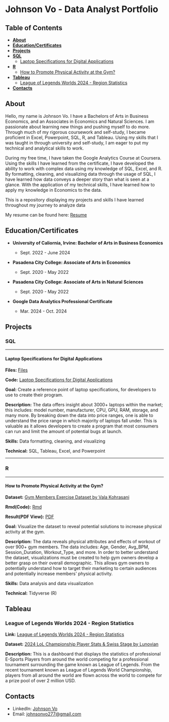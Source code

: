 # Johnson Vo - Data Analyst Portfolio

## Table of Contents
 - [**About**](#About)
 - [**Education/Certificates**](#educationcertificates)
 - [**Projects**](#Projects)
  - [**SQL**](#SQL)
    - [Laptop Specifications for Digital Applications](#laptop-specifications-for-digital-applications)
  - [**R**](#R)
    - [How to Promote Physical Activity at the Gym?](#how-to-promote-physical-activity-at-the-gym)
  - [**Tableau**](#Tableau)
    - [League of Legends Worlds 2024 - Region Statistics](#League-of-Legends-Worlds-2024---Region-Statistics)
 - [**Contacts**](#Contacts)

## About
Hello, my name is Johnson Vo. I have a Bachelors of Arts in Business Economics, and an Associates in Economics and Natural Sciences. I am passionate about learning new things and pushing myself to do more. Through much of my rigorous coursework and self-study, I became proficient in Excel, Powerpoint, SQL, R, and Tableau. Using my skills that I was taught in through university and self-study, I am eager to put my technical and analytical skills to work. 

During my free time, I have taken the Google Analytics Course at Coursera. Using the skills I have learned from the certificate, I have developed the ability to work with complex data using my knowledge of SQL, Excel, and R. By formatting, cleaning, and visualizing data through the usage of SQL, I have learned how data conveys a deeper story than what is seen at a glance. With the application of my technical skills, I have learned how to apply my knowledge in Economics to the data.

This is a repository displaying my projects and skills I have learned throughout my journey to analyze data

My resume can be found here: [Resume](https://github.com/jehnsun/DataPortfolio/blob/main/Resume%20Data%20Analytics%20-%20Johnson%20Vo.pdf)

## Education/Certificates

- **University of Caliornia, Irvine: Bachelor of Arts in Business Economics**
  - Sept. 2022 - June 2024
    
- **Pasadena City College: Associate of Arts in Economics**
  - Sept. 2020 - May 2022
    
- **Pasadena City College: Associate of Arts in Natural Sciences**
  - Sept. 2020 - May 2022
    
- **Google Data Analytics Professional Certificate**
  - Mar. 2024 - Oct. 2024  


## Projects


### SQL
------

#### Laptop Specifications for Digital Applications

**Files:** [Files](https://github.com/jehnsun/case_study_laptop_specifications_9_23_24/tree/main)

**Code:** [Laptop Specifications for Digital Applications](https://github.com/jehnsun/case_study_laptop_specifications_9_23_24/blob/main/SQL%20script%20for%20laptops.sql)

**Goal:** Create a reference point of laptop specifications, for developers to use to create their program.

**Description:** The data offers insight about 3000+ laptops within the market; this includes: model number, manufacturer, CPU, GPU, RAM, storage, and many more. By breaking down the data into price ranges, one is able to understand the price range in which majority of laptops fall under. This is valuable as it allows developers to create a program that most consumers can run and limit the amount of potential bugs at launch.

**Skills:** Data formatting, cleaning, and visualizing

**Technical:** SQL, Tableau, Excel, and Powerpoint

------
### R
------

#### How to Promote Physical Activity at the Gym?

**Dataset:** [Gym Members Exercise Dataset by Vala Kohrasani](https://www.kaggle.com/datasets/valakhorasani/gym-members-exercise-dataset)

**Rmd(Code):** [Rmd](https://github.com/jehnsun/gym_analysis_10_22_24/blob/main/R%20Markdown%20-%20Gym%20Dataset%2010.22.24.Rmd)

**Result(PDF View):** [PDF](https://github.com/jehnsun/gym_analysis_10_22_24/blob/main/R-Markdown%20-%20Gym-Dataset-10.22.24.pdf)

**Goal:** Visualize the dataset to reveal potential solutions to increase physical activity at the gym.

**Description:** The data reveals physical attributes and effects of workout of over 900+ gym members. The data includes: Age, Gender, Avg_BPM, Session_Duration, Workout_Type, and more. In order to better understand the dataset, visualizations must be created to help gym owners develop a better grasp on their overall demographic. This allows gym owners to potentially understand how to target their marketing to certain audiences and potentially increase members' physical activity.

**Skills:** Data analysis and data visualization

**Technical:** Tidyverse (R)

## Tableau

### League of Legends Worlds 2024 - Region Statistics
**Link:** [League of Legends Worlds 2024 - Region Statistics](https://public.tableau.com/app/profile/johnson.vo1109/viz/2024LeagueofLegendsWorldsPlayerStatistics/Dashboard1#2)

**Dataset:** [2024 LoL Championship Player Stats & Swiss Stage by Lunovian](https://www.kaggle.com/datasets/anmatngu/2024-lol-championship-player-stats-and-swiss-stage)

**Description:** This is a dashboard that displays the statistics of professional E-Sports Players from around the world competing for a professional tournament surrounding the game known as League of Legends. From the recent tournament known as League of Legends World Championship, players from all around the world are flown across the world to compete for a prize pool of over 2 million USD. 

## Contacts
- LinkedIn: [Johnson Vo](https://www.linkedin.com/in/vo-johnson/)
- Email: johnsonvo277@gmail.com


